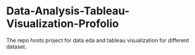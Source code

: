 # Data-Analysis-Tableau-Visualization-Profolio
The repo hosts project for data eda and tableau visualization for different dataset.